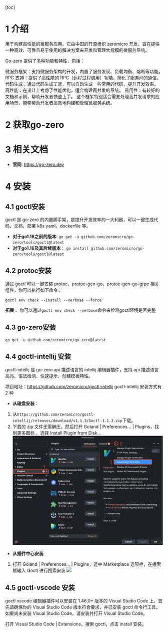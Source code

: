 [toc]

# 1 介绍
用于构建高性能的微服务应用。它由中国的开源组织 zeromicro 开发，旨在提供一种高效、可靠且易于使用的解决方案来开发和管理大规模的微服务系统。

Go-zero 提供了多种功能和特性，包括：

微服务框架：支持微服务架构的开发，内置了服务发现、负载均衡、熔断等功能。
RPC 支持：提供了高性能的 RPC（远程过程调用）功能，简化了服务间的通信。
代码生成：通过代码生成工具，可以自动生成一些常用的代码，提升开发效率。
高性能：在设计上考虑了性能优化，适合构建高并发的系统。
易用性：有较好的文档和示例，帮助开发者快速上手。
这个框架特别适合需要处理高并发请求的应用场景，能够帮助开发者高效地构建和管理微服务系统。

# 2 获取go-zero


# 3 相关文档
- **官网**: https://go-zero.dev

# 4 安装

## 4.1 goctl安装

goctl 是 go-zero 的内置脚手架，是提升开发效率的一大利器，可以一键生成代码、文档、部署 k8s yaml、dockerfile 等。
- **对于go1.16之前的版本**: `go get -u github.com/zeromicro/go-zero/tools/goctl@latest` 
- **对于go1.16及其后续版本**： `go install github.com/zeromicro/go-zero/tools/goctl@latest`

## 4.2 protoc安装
通过 goctl 可以一键安装 protoc，protoc-gen-go，protoc-gen-go-grpc 相关组件，你可以执行如下命令：
```shell
goctl env check --install --verbose --force
```

**拓展**： 你可以通过`goctl env check --verbose`命令来检测goctl环境是否完整

## 4.3 go-zero安装

```shell
go get -u github.com/zeromicro/go-zero@latest
```

## 4.4 goctl-intellij 安装
goctl-intellij 是 go-zero api 描述语言的 intellij 编辑器插件，支持 api 描述语言高亮、语法检测、快速提示、创建模板特性。

项目地址：https://github.com/zeromicro/goctl-intellij
goctl-intellij 安装方式有 2 种

- **从磁盘安装**：
1. 从`https://github.com/zeromicro/goctl-intellij/releases/download/v1.1.3/Goctl-1.1.3.zip`下载。
2. 下载的 zip 文件无需解压，然后打开 Goland | Preferences... | Plugins，找到更多图标 ，选择 Install Plugin from Disk...
![](img/zeri1.png)

- **从插件中心安装**:
1. 打开 Goland | Preferences... | Plugins，选中 Marketplace 选项栏，在搜索框输入 Goctl 进行搜索安装
![](img/zeri2.png)

## 4.5 goctl-vscode 安装
goctl vscode 编辑器插件可以安装在 1.46.0+ 版本的 Visual Studio Code 上，首先请确保你的 Visual Studio Code 版本符合要求，并已安装 goctl 命令行工具。如果尚未安装 Visual Studio Code，请安装并打开 Visual Studio Code。

打开 Visual Studio Code | Extensions，搜索 goctl，点击 install 安装。
